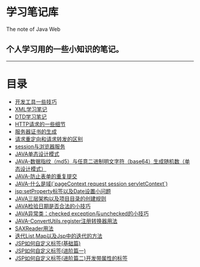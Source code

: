<h1>学习笔记库</h1>
The note of Java Web

<h2>个人学习用的一些小知识的笔记。</h2>

<hr/>
<h1>目录</h1>
<ul>
<li><a href="../../issues/1">开发工具一些技巧</a></li>
<li><a href="../../issues/2">XML学习笔记</a></li>
<li><a href="../../issues/3">DTD学习笔记</a></li>
<li><a href="../../issues/4">HTTP请求的一些细节</a></li>
<li><a href="../../issues/5">服务器证书的生成</a></li>
<li><a href="../../issues/6">请求重定向和请求转发的区别</a></li>
<li><a href="../../issues/7">session与浏览器服务</a></li>
<li><a href="../../issues/8">JAVA单态设计模式</a></li>
<li><a href="../../issues/9">JAVA-数据指纹（md5）与任意二进制明文字符（base64）生成随机数（单态设计模式）</a></li>
<li><a href="../../issues/10">JAVA-防止表单的重复提交</a></li>
<li><a href="../../issues/11">JAVA-什么是域(`pageContext request session servletContext`)</a></li>
<li><a href="../../issues/12">jsp:setProperty标签以及Date设置小问题</a></li>
<li><a href="../../issues/13">JAVA三层架构以及项目目录的创建规则</a></li>
<li><a href="../../issues/14">JAVA检验日期是否合法的小技巧</a></li>
<li><a href="../../issues/15">JAVA异常类：checked exception与unchecked的小技巧</a></li>
<li><a href="../../issues/16">JAVA-ConvertUtils.register注册转换器用法</a></li>
<li><a href="../../issues/17">SAXReader用法</a></li>
<li><a href="../../issues/18">迭代List,Map以及Jsp中的迭代的方法</a></li>
<li><a href="../../issues/19">JSP如何自定义标签(基础篇)</a></li>
<li><a href="../../issues/20">JSP如何自定义标签(进阶篇一)</a></li>
<li><a href="../../issues/21">JSP如何自定义标签(进阶篇二)开发带属性的标签</a></li>
</ul>
